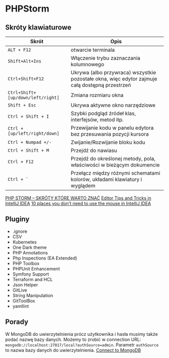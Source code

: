 # PHPStorm

## Skróty klawiaturowe

| Skrót  | Opis  |
|---|---|
| `ALT + F12` | otwarcie terminala |
| `Shift+Alt+Ins`  | Włączenie trybu zaznaczania kolumnowego  |
|  `Ctrl+Shift+F12` | Ukrywa (albo przywraca) wszystkie pozostałe okna, więc edytor zajmuje całą dostępną przestrzeń  |
| `Ctrl+Shift+[up/down/left/right]` | Zmiana rozmiaru okna |
| `Shift + Esc` | Ukrywa aktywne okno narzędziowe |
| `Ctrl + Shift + I` | Szybki podgląd źródeł klas, interfejsów, metod itp. |
| `Ctrl + [up/left/right/down]` | Przewijanie kodu w panelu edytora bez przesuwania pozycji kursora |
| `Ctrl + Numpad +/-` | Zwijanie/Rozwijanie bloku kodu |
| `Ctrl + Shift + M` | Przejdź do nawiasu |
| `Ctrl + F12` | Przejdź do określonej metody, pola, właściwości w bieżącym dokumencie |
| ``Ctrl + ` `` | Przełącz między różnymi schematami kolorów, układami klawiatury i wyglądem |

[PHP STORM – SKRÓTY KTÓRE WARTO ZNAĆ](https://totylkokod.pl/baza-wiedzy/php-storm-skroty-ktore-warto-znac/)
[Editor Tips and Tricks in IntelliJ IDEA](https://blog.jetbrains.com/idea/2020/08/editor-tips-and-tricks-in-intellij-idea/)
[10 places you don’t need to use the mouse in IntelliJ IDEA](https://blog.jetbrains.com/idea/2021/08/10-places-you-don-t-need-to-use-the-mouse-in-intellij-idea/)

## Pluginy

* .ignore
* CSV
* Kubernetes
* One Dark theme
* PHP Annotations
* Php Inspections (EA Extended)
* PHP Toolbox
* PHPUnit Enhancement
* Symfony Support
* Terraform and HCL
* Json Helper
* GitLive
* String Manipulation
* GitToolBox
* yamllint

## Porady

W MongoDB do uwierzytelnienia prócz użytkownika i hasła musimy także podać nazwę bazy danych.
Możemy to zrobić w connection URL: `mongodb://localhost:27017/local?authSource=admin`.
Parametr `authSource` to nazwa bazy danych do uwierzytelnienia.
[Connect to MongoDB](https://www.jetbrains.com/help/phpstorm/mongodb.html)
